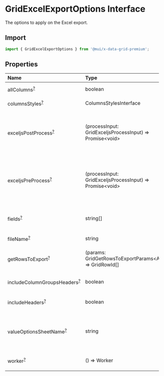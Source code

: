# GridExcelExportOptions Interface

<p class="description">The options to apply on the Excel export.</p>

## Import

```js
import { GridExcelExportOptions } from '@mui/x-data-grid-premium';
```

## Properties

| Name                                                                                                                                                                                                            | Type                                                                                             | Default                                            | Description                                                                                                                                                                 |
| :-------------------------------------------------------------------------------------------------------------------------------------------------------------------------------------------------------------- | :----------------------------------------------------------------------------------------------- | :------------------------------------------------- | :-------------------------------------------------------------------------------------------------------------------------------------------------------------------------- |
| <span class="prop-name optional">allColumns<sup><abbr title="optional">?</abbr></sup> [<span class="plan-premium" title="Premium plan"></span>](/x/introduction/licensing/#premium-plan)</span>                 | <span class="prop-type">boolean</span>                                                           | <span class="prop-default">false</span>            | If `true`, the hidden columns will also be exported.                                                                                                                        |
| <span class="prop-name optional">columnsStyles<sup><abbr title="optional">?</abbr></sup> [<span class="plan-premium" title="Premium plan"></span>](/x/introduction/licensing/#premium-plan)</span>              | <span class="prop-type">ColumnsStylesInterface</span>                                            |                                                    | Object mapping column field to Exceljs style                                                                                                                                |
| <span class="prop-name optional">exceljsPostProcess<sup><abbr title="optional">?</abbr></sup> [<span class="plan-premium" title="Premium plan"></span>](/x/introduction/licensing/#premium-plan)</span>         | <span class="prop-type">(processInput: GridExceljsProcessInput) =&gt; Promise&lt;void&gt;</span> |                                                    | Method called after adding the rows to the workbook.<br />Not supported when `worker` is set.<br />To use with web workers, use the option in `setupExcelExportWebWorker`.  |
| <span class="prop-name optional">exceljsPreProcess<sup><abbr title="optional">?</abbr></sup> [<span class="plan-premium" title="Premium plan"></span>](/x/introduction/licensing/#premium-plan)</span>          | <span class="prop-type">(processInput: GridExceljsProcessInput) =&gt; Promise&lt;void&gt;</span> |                                                    | Method called before adding the rows to the workbook.<br />Not supported when `worker` is set.<br />To use with web workers, use the option in `setupExcelExportWebWorker`. |
| <span class="prop-name optional">fields<sup><abbr title="optional">?</abbr></sup> [<span class="plan-premium" title="Premium plan"></span>](/x/introduction/licensing/#premium-plan)</span>                     | <span class="prop-type">string[]</span>                                                          |                                                    | The columns exported.<br />This should only be used if you want to restrict the columns exports.                                                                            |
| <span class="prop-name optional">fileName<sup><abbr title="optional">?</abbr></sup> [<span class="plan-premium" title="Premium plan"></span>](/x/introduction/licensing/#premium-plan)</span>                   | <span class="prop-type">string</span>                                                            | <span class="prop-default">`document.title`</span> | The string used as the file name.                                                                                                                                           |
| <span class="prop-name optional">getRowsToExport<sup><abbr title="optional">?</abbr></sup> [<span class="plan-premium" title="Premium plan"></span>](/x/introduction/licensing/#premium-plan)</span>            | <span class="prop-type">(params: GridGetRowsToExportParams&lt;Api&gt;) =&gt; GridRowId[]</span>  |                                                    | Function that returns the id of the rows to export on the order they should be exported.                                                                                    |
| <span class="prop-name optional">includeColumnGroupsHeaders<sup><abbr title="optional">?</abbr></sup> [<span class="plan-premium" title="Premium plan"></span>](/x/introduction/licensing/#premium-plan)</span> | <span class="prop-type">boolean</span>                                                           | <span class="prop-default">true</span>             | If `true`, the headers of the column groups will be added into the file.                                                                                                    |
| <span class="prop-name optional">includeHeaders<sup><abbr title="optional">?</abbr></sup> [<span class="plan-premium" title="Premium plan"></span>](/x/introduction/licensing/#premium-plan)</span>             | <span class="prop-type">boolean</span>                                                           | <span class="prop-default">true</span>             | If `true`, the first row of the file will include the headers of the grid.                                                                                                  |
| <span class="prop-name optional">valueOptionsSheetName<sup><abbr title="optional">?</abbr></sup> [<span class="plan-premium" title="Premium plan"></span>](/x/introduction/licensing/#premium-plan)</span>      | <span class="prop-type">string</span>                                                            |                                                    | Name given to the worksheet containing the columns valueOptions.<br />valueOptions are added to this worksheet if they are provided as an array.                            |
| <span class="prop-name optional">worker<sup><abbr title="optional">?</abbr></sup> [<span class="plan-premium" title="Premium plan"></span>](/x/introduction/licensing/#premium-plan)</span>                     | <span class="prop-type">() =&gt; Worker</span>                                                   |                                                    | Function to return the Worker instance to be called.                                                                                                                        |
